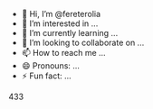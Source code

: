 - 👋 Hi, I’m @fereterolia
- 👀 I’m interested in ...
- 🌱 I’m currently learning ...
- 💞️ I’m looking to collaborate on ...
- 📫 How to reach me ...
- 😄 Pronouns: ...
- ⚡ Fun fact: ...

<!---
fereterolia/fereterolia is a ✨ special ✨ repository because its `READMEfggsfd` (this file) appears on your GitHub profile.
You can click the Preview link to take a look at your changes.
--->
433

